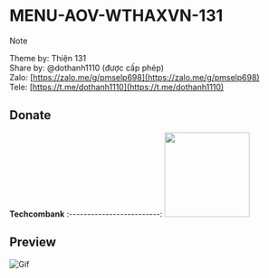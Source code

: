 # MENU-AOV-WTHAXVN-131

> [!NOTE]  
> Theme by: Thiện 131  
> Share by: @dothanh1110 (được cấp phép)  
> Zalo: [https://zalo.me/g/pmselp698](https://zalo.me/g/pmselp698)  
> Tele: [https://t.me/dothanh1110](https://t.me/dothanh1110)

## Donate 
**Techcombank**
:-------------------------:
<img src="https://github.com/user-attachments/assets/8236955d-7cee-4415-9177-8a16217cb0c4" width="150" />

## Preview
![Gif](https://raw.githubusercontent.com/thanhdo1110/MENU-IMGUI-WTHAXVN-131/refs/heads/main/demo.GIF)


